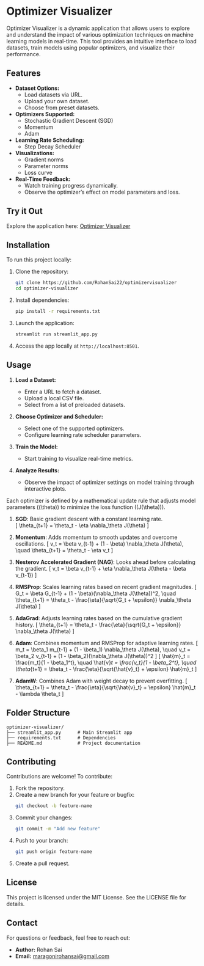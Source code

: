 # Optimizer Visualizer

Optimizer Visualizer is a dynamic application that allows users to explore and understand the impact of various optimization techniques on machine learning models in real-time. This tool provides an intuitive interface to load datasets, train models using popular optimizers, and visualize their performance.

## Features

- **Dataset Options:**
  - Load datasets via URL.
  - Upload your own dataset.
  - Choose from preset datasets.
- **Optimizers Supported:**
  - Stochastic Gradient Descent (SGD)
  - Momentum
  - Adam
- **Learning Rate Scheduling:**
  - Step Decay Scheduler
- **Visualizations:**
  - Gradient norms
  - Parameter norms
  - Loss curve
- **Real-Time Feedback:**
  - Watch training progress dynamically.
  - Observe the optimizer’s effect on model parameters and loss.

## Try it Out

Explore the application here: [Optimizer Visualizer](https://optimizervisualizer.streamlit.app/)

## Installation

To run this project locally:

1. Clone the repository:
   ```bash
   git clone https://github.com/RohanSai22/optimizervisualizer
   cd optimizer-visualizer
   ```

2. Install dependencies:
   ```bash
   pip install -r requirements.txt
   ```

3. Launch the application:
   ```bash
   streamlit run streamlit_app.py
   ```

4. Access the app locally at `http://localhost:8501`.

## Usage

1. **Load a Dataset:**
   - Enter a URL to fetch a dataset.
   - Upload a local CSV file.
   - Select from a list of preloaded datasets.

2. **Choose Optimizer and Scheduler:**
   - Select one of the supported optimizers.
   - Configure learning rate scheduler parameters.

3. **Train the Model:**
   - Start training to visualize real-time metrics.

4. **Analyze Results:**
   - Observe the impact of optimizer settings on model training through interactive plots.
  

Each optimizer is defined by a mathematical update rule that adjusts model parameters (\(\theta\)) to minimize the loss function (\(J(\theta)\)).

1. **SGD**: Basic gradient descent with a constant learning rate.  
   \[
   \theta_{t+1} = \theta_t - \eta \nabla_\theta J(\theta)
   \]

2. **Momentum**: Adds momentum to smooth updates and overcome oscillations.
   \[
   v_t = \beta v_{t-1} + (1 - \beta) \nabla_\theta J(\theta), \quad \theta_{t+1} = \theta_t - \eta v_t
   \]

3. **Nesterov Accelerated Gradient (NAG)**: Looks ahead before calculating the gradient.
   \[
   v_t = \beta v_{t-1} + \eta \nabla_\theta J(\theta - \beta v_{t-1})
   \]

4. **RMSProp**: Scales learning rates based on recent gradient magnitudes.
   \[
   G_t = \beta G_{t-1} + (1 - \beta)(\nabla_\theta J(\theta))^2, \quad \theta_{t+1} = \theta_t - \frac{\eta}{\sqrt{G_t + \epsilon}} \nabla_\theta J(\theta)
   \]

5. **AdaGrad**: Adjusts learning rates based on the cumulative gradient history.
   \[
   \theta_{t+1} = \theta_t - \frac{\eta}{\sqrt{G_t + \epsilon}} \nabla_\theta J(\theta)
   \]

6. **Adam**: Combines momentum and RMSProp for adaptive learning rates.
   \[
   m_t = \beta_1 m_{t-1} + (1 - \beta_1) \nabla_\theta J(\theta), \quad v_t = \beta_2 v_{t-1} + (1 - \beta_2)(\nabla_\theta J(\theta))^2
   \]
   \[
   \hat{m}_t = \frac{m_t}{1 - \beta_1^t}, \quad \hat{v}_t = \frac{v_t}{1 - \beta_2^t}, \quad \theta_{t+1} = \theta_t - \frac{\eta}{\sqrt{\hat{v}_t} + \epsilon} \hat{m}_t
   \]

7. **AdamW**: Combines Adam with weight decay to prevent overfitting.
   \[
   \theta_{t+1} = \theta_t - \frac{\eta}{\sqrt{\hat{v}_t} + \epsilon} \hat{m}_t - \lambda \theta_t
   \]


## Folder Structure

```
optimizer-visualizer/
├── streamlit_app.py      # Main Streamlit app
├── requirements.txt      # Dependencies
├── README.md             # Project documentation
```

## Contributing

Contributions are welcome! To contribute:

1. Fork the repository.
2. Create a new branch for your feature or bugfix:
   ```bash
   git checkout -b feature-name
   ```
3. Commit your changes:
   ```bash
   git commit -m "Add new feature"
   ```
4. Push to your branch:
   ```bash
   git push origin feature-name
   ```
5. Create a pull request.

## License

This project is licensed under the MIT License. See the LICENSE file for details.

## Contact

For questions or feedback, feel free to reach out:

- **Author:** Rohan Sai
- **Email:** maragonirohansai@gmail.com
